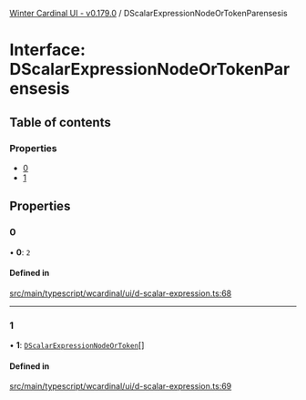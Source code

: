 [Winter Cardinal UI - v0.179.0](../index.md) / DScalarExpressionNodeOrTokenParensesis

# Interface: DScalarExpressionNodeOrTokenParensesis

## Table of contents

### Properties

- [0](DScalarExpressionNodeOrTokenParensesis.md#0)
- [1](DScalarExpressionNodeOrTokenParensesis.md#1)

## Properties

### 0

• **0**: ``2``

#### Defined in

[src/main/typescript/wcardinal/ui/d-scalar-expression.ts:68](https://github.com/winter-cardinal/winter-cardinal-ui/blob/v0.179.0/src/main/typescript/wcardinal/ui/d-scalar-expression.ts#L68)

___

### 1

• **1**: [`DScalarExpressionNodeOrToken`](../index.md#dscalarexpressionnodeortoken)[]

#### Defined in

[src/main/typescript/wcardinal/ui/d-scalar-expression.ts:69](https://github.com/winter-cardinal/winter-cardinal-ui/blob/v0.179.0/src/main/typescript/wcardinal/ui/d-scalar-expression.ts#L69)
